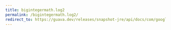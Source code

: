 ```yaml
---
title: bigintegermath.log2
permalink: /bigintegermath.log2/
redirect_to: https://guava.dev/releases/snapshot-jre/api/docs/com/google/common/math/BigIntegerMath.html#log2-java.math.BigInteger-java.math.RoundingMode-
---
```

